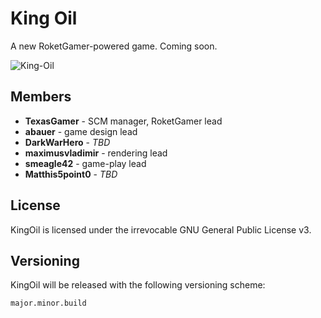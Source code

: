 King Oil
==========

A new RoketGamer-powered game. Coming soon.

![King-Oil](https://dl.dropbox.com/u/44332357/King-Oil.JPG "King-Oil")

## Members
* **TexasGamer** - SCM manager, RoketGamer lead
* **abauer** - game design lead
* **DarkWarHero** - *TBD*
* **maximusvladimir** - rendering lead
* **smeagle42** - game-play lead
* **Matthis5point0** - *TBD*

## License
KingOil is licensed under the irrevocable GNU General Public License v3.

## Versioning
KingOil will be released with the following versioning scheme:
    
    major.minor.build